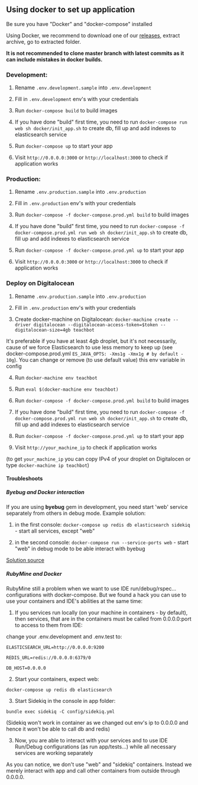 ## Using docker to set up application

Be sure you have "Docker" and "docker-compose" installed

Using Docker, we recommend to download one of our
[releases](https://github.com/Okalia/TeachBot/releases), extract archive, go to extracted folder. 

**It is not recommended to clone master branch with latest commits 
as it can include mistakes in docker builds.**

### Development:

1. Rename `.env.development.sample` into `.env.development`

2. Fill in `.env.development` env's with your credentials

3. Run `docker-compose build` to build images

4. If you have done "build" first time, you need to run `docker-compose run web sh docker/init_app.sh`
to create db, fill up and add indexes to elasticsearch service

5. Run `docker-compose up` to start your app

6. Visit `http://0.0.0.0:3000` or `http://localhost:3000` to check if application works

### Production:

1. Rename `.env.production.sample` into `.env.production`

2. Fill in `.env.production` env's with your credentials

3. Run `docker-compose -f docker-compose.prod.yml build` to build images

4. If you have done "build" first time, you need to run `docker-compose -f docker-compose.prod.yml run web sh docker/init_app.sh`
to create db, fill up and add indexes to elasticsearch service

5. Run `docker-compose -f docker-compose.prod.yml up` to start your app

6. Visit `http://0.0.0.0:3000` or `http://localhost:3000` to check if application works

### Deploy on Digitalocean

1. Rename `.env.production.sample` into `.env.production`

2. Fill in `.env.production` env's with your credentials

3. Create docker-machine on Digitalocean: `docker-machine create --driver digitalocean --digitalocean-access-token=$token --digitalocean-size=4gb teachbot`

It's preferable if you have at least 4gb droplet, but it's not necessarily, 
cause of we force Elasticsearch to use less memory to keep up
(see docker-compose.prod.yml `ES_JAVA_OPTS: -Xms1g -Xmx1g # by default - 10g`). 
You can change or remove (to use default value) this env variable in config

4. Run `docker-machine env teachbot`

5. Run `eval $(docker-machine env teachbot)`

6. Run `docker-compose -f docker-compose.prod.yml build` to build images

7. If you have done "build" first time, you need to run `docker-compose -f docker-compose.prod.yml run web sh docker/init_app.sh`
to create db, fill up and add indexes to elasticsearch service

8. Run `docker-compose -f docker-compose.prod.yml up` to start your app

9. Visit `http://your_machine_ip` to check if application works

(to get `your_machine_ip` you can copy IPv4 of your droplet on Digitalocen or type `docker-machine ip teachbot`)

#### Troubleshoots

##### Byebug and Docker interaction 
If you are using **byebug** gem in development, you need start 'web' service separately from others
in debug mode. Example solution:

1. in the first console: `docker-compose up redis db elasticsearch sidekiq` - start all services, except "web"

2. in the second console: `docker-compose run --service-ports web` - start "web" in debug mode to be able interact with byebug

[Solution source](http://stackoverflow.com/questions/31669226/rails-byebug-did-not-stop-application)

##### RubyMine and Docker

RubyMine still a problem when we want to use IDE run/debug/rspec... configurations with docker-compose. 
But we found a hack you can use to use your containers and IDE's abilities at the same time:

1. If you services run locally (on your machine in containers - by default), then services, that are in the containers must be called from 0.0.0.0:port to access to them from IDE:

change your .env.development and .env.test to:

`ELASTICSEARCH_URL=http://0.0.0.0:9200`

`REDIS_URL=redis://0.0.0.0:6379/0`

`DB_HOST=0.0.0.0`

2. Start your containers, expect web:

`docker-compose up redis db elasticsearch`

3. Start Sidekiq in the console in app folder:

`bundle exec sidekiq -C config/sidekiq.yml`

(Sidekiq won't work in container as we changed out env's ip to 0.0.0.0 and hence it won't be able to call db and redis)

3. Now, you are able to interact with your services and
to use IDE Run/Debug configurations (as run app/tests...) while all necessary services are working
separately

As you can notice, we don't use "web" and "sidekiq" containers. Instead we merely interact with app 
and call other containers from outside through 0.0.0.0. 

